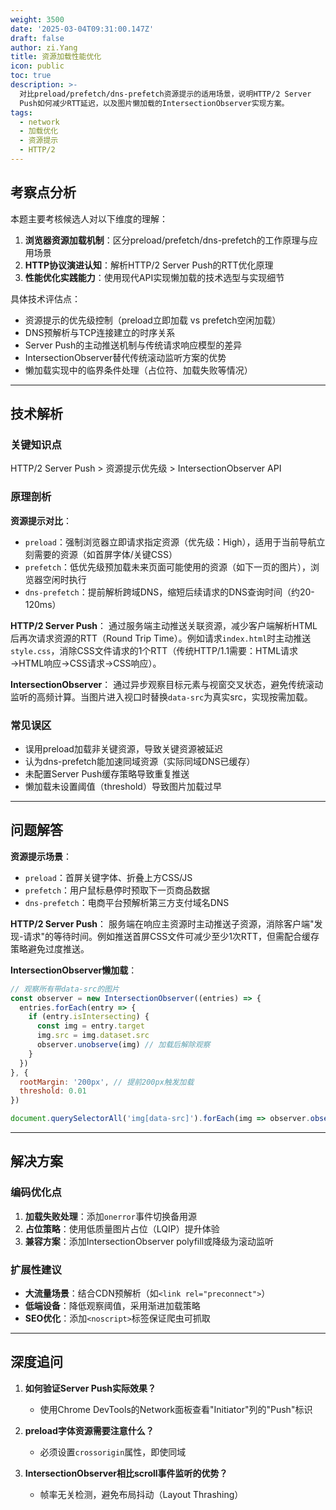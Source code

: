 ```yaml
---
weight: 3500
date: '2025-03-04T09:31:00.147Z'
draft: false
author: zi.Yang
title: 资源加载性能优化
icon: public
toc: true
description: >-
  对比preload/prefetch/dns-prefetch资源提示的适用场景，说明HTTP/2 Server
  Push如何减少RTT延迟，以及图片懒加载的IntersectionObserver实现方案。
tags:
  - network
  - 加载优化
  - 资源提示
  - HTTP/2
---
```


## 考察点分析

本题主要考核候选人对以下维度的理解：
1. **浏览器资源加载机制**：区分preload/prefetch/dns-prefetch的工作原理与应用场景
2. **HTTP协议演进认知**：解析HTTP/2 Server Push的RTT优化原理
3. **性能优化实践能力**：使用现代API实现懒加载的技术选型与实现细节

具体技术评估点：
- 资源提示的优先级控制（preload立即加载 vs prefetch空闲加载）
- DNS预解析与TCP连接建立的时序关系
- Server Push的主动推送机制与传统请求响应模型的差异
- IntersectionObserver替代传统滚动监听方案的优势
- 懒加载实现中的临界条件处理（占位符、加载失败等情况）

---

## 技术解析

### 关键知识点
HTTP/2 Server Push > 资源提示优先级 > IntersectionObserver API

### 原理剖析
**资源提示对比**：
- `preload`：强制浏览器立即请求指定资源（优先级：High），适用于当前导航立刻需要的资源（如首屏字体/关键CSS）
- `prefetch`：低优先级预加载未来页面可能使用的资源（如下一页的图片），浏览器空闲时执行
- `dns-prefetch`：提前解析跨域DNS，缩短后续请求的DNS查询时间（约20-120ms）

**HTTP/2 Server Push**：
通过服务端主动推送关联资源，减少客户端解析HTML后再次请求资源的RTT（Round Trip Time）。例如请求`index.html`时主动推送`style.css`，消除CSS文件请求的1个RTT（传统HTTP/1.1需要：HTML请求→HTML响应→CSS请求→CSS响应）。

**IntersectionObserver**：
通过异步观察目标元素与视窗交叉状态，避免传统滚动监听的高频计算。当图片进入视口时替换`data-src`为真实src，实现按需加载。

### 常见误区
- 误用preload加载非关键资源，导致关键资源被延迟
- 认为dns-prefetch能加速同域资源（实际同域DNS已缓存）
- 未配置Server Push缓存策略导致重复推送
- 懒加载未设置阈值（threshold）导致图片加载过早

---

## 问题解答

**资源提示场景**：
- `preload`：首屏关键字体、折叠上方CSS/JS
- `prefetch`：用户鼠标悬停时预取下一页商品数据
- `dns-prefetch`：电商平台预解析第三方支付域名DNS

**HTTP/2 Server Push**：
服务端在响应主资源时主动推送子资源，消除客户端"发现-请求"的等待时间。例如推送首屏CSS文件可减少至少1次RTT，但需配合缓存策略避免过度推送。

**IntersectionObserver懒加载**：
```javascript
// 观察所有带data-src的图片
const observer = new IntersectionObserver((entries) => {
  entries.forEach(entry => {
    if (entry.isIntersecting) { 
      const img = entry.target
      img.src = img.dataset.src
      observer.unobserve(img) // 加载后解除观察
    }
  })
}, {
  rootMargin: '200px', // 提前200px触发加载
  threshold: 0.01
})

document.querySelectorAll('img[data-src]').forEach(img => observer.observe(img))
```

---

## 解决方案

### 编码优化点
1. **加载失败处理**：添加`onerror`事件切换备用源
2. **占位策略**：使用低质量图片占位（LQIP）提升体验
3. **兼容方案**：添加IntersectionObserver polyfill或降级为滚动监听

### 扩展性建议
- **大流量场景**：结合CDN预解析（如`<link rel="preconnect">`）
- **低端设备**：降低观察阈值，采用渐进加载策略
- **SEO优化**：添加`<noscript>`标签保证爬虫可抓取

---

## 深度追问

1. **如何验证Server Push实际效果？**
   - 使用Chrome DevTools的Network面板查看"Initiator"列的"Push"标识

2. **preload字体资源需要注意什么？**
   - 必须设置`crossorigin`属性，即使同域

3. **IntersectionObserver相比scroll事件监听的优势？**
   - 帧率无关检测，避免布局抖动（Layout Thrashing）